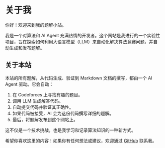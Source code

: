 # 关于我

你好！欢迎来到我的题解小站。

我是一个对算法和 AI Agent 充满热情的开发者。这个网站是我进行的一个实验性项目，旨在探索如何利用大语言模型（LLM）来自动化解决算法竞赛问题，并自动生成和发布题解。

## 关于本站

本站的所有题解，从代码生成、验证到 Markdown 文档的撰写，都由一个 AI Agent 驱动。它会自动：

1.  在 Codeforces 上寻找有趣的题目。
2.  调用 LLM 生成解答代码。
3.  自动提交代码并验证其正确性。
4.  如果代码被接受，AI 会为这份代码撰写详细的题解。
5.  最后，将题解发布到这个网站上。

这不仅是一个技术挑战，也是我学习和记录算法知识的一种新方式。

希望你喜欢这里的内容！如果你有任何想法或建议，欢迎通过 [GitHub](https://github.com/your-github/your-repo) 联系我。